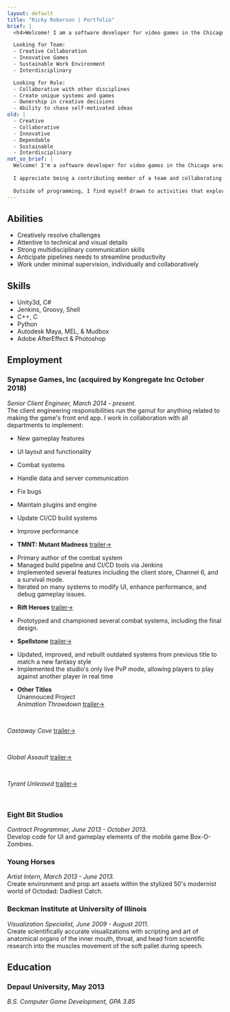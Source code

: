```yaml
---
layout: default
title: "Ricky Roberson | Portfolio"
brief: |
  <h4>Welcome! I am a software developer for video games in the Chicago area.</h4>

  Looking for Team:
  - Creative Collaboration
  - Innovative Games
  - Sustainable Work Environment
  - Interdisciplinary

  Looking for Role:
  - Collaborative with other disciplines
  - Create unique systems and games
  - Ownership in creative decisions
  - Ability to chase self-motivated ideas
old: |
  - Creative
  - Collaborative
  - Innovative
  - Dependable
  - Sustainable
  - Interdisciplinary
not_so_brief: |
  Welcome! I'm a software developer for video games in the Chicago area.
  
  I appreciate being a contributing member of a team and collaborating with other disciplines. With a strong multidisciplinary abilities, I creatively solve art and engineering challenges. My skills allow me to float between engineering and tech-art roles. I enjoy gameplay, tools, systems development, UI, build systems & CI, and shaders.
  
  Outside of programming, I find myself drawn to activities that explore fantastical worlds. Opening a fantasy or sci-fi novel will consume all my free time until I get to that final page. Strategizing through a board game is a favorite way to hang out with friends. Spending my ttrpg downtime crafting hand drawn maps, painting mini-figs, or updating a Notion database of session notes.
---
```


## Abilities

* Creatively resolve challenges
* Attentive to technical and visual details
* Strong multidisciplinary communication skills
* Anticipate pipelines needs to streamline productivity
* Work under minimal supervision, individually and collaboratively


## Skills

* Unity3d, C#
* Jenkins, Groovy, Shell
* C++, C
* Python
* Autodesk Maya, MEL, & Mudbox
* Adobe AfterEffect & Photoshop 

## Employment

### Synapse Games, Inc (acquired by Kongregate Inc October 2018)

*Senior Client Engineer, March 2014 - present.*<br>
The client engineering responsibilities run the gamut for anything related to making the game's front end app. I work in collaboration with all departments to implement: 
  * New gameplay features
  * UI layout and functionality
  * Combat systems
  * Handle data and server communication
  * Fix bugs
  * Maintain plugins and engine
  * Update CI/CD build systems
  * Improve performance

* **TMNT: Mutant Madness** [trailer&rarr;](https://www.youtube.com/watch?v=abf4_cTto00)<br>
<!--**Hero collector RPG.**-->
  * Primary author of the combat system
  * Managed build pipeline and CI/CD tools via Jenkins
  * Implemented several features including the client store, Channel 6, and a survival mode.
  * Iterated on many systems to modify UI, enhance performance, and debug gameplay issues. 
<!--TMNT: Mutant Madness builds on the learnings from Rift Heroes. The combat system was my primary focus in this game and mostly authored myself. Additionally, I manage the our build system and CI/CD tools, implement new features, and build out UI.-->

* **Rift Heroes** [trailer&rarr;](https://www.youtube.com/watch?v=vLtrtsnP77A)<br>
<!--**Fantasy hero collection with base building.**-->
  * Prototyped and championed several combat systems, including the final design.
<!--Rift Heroes was the second Synapse project where I was a core engineer. It was a more experimental for the company, so in addition to feature and UI work, I built a variety of combat prototypes.-->

* **Spellstone** [trailer&rarr;](https://www.youtube.com/watch?v=-RbpLFSfie4)<br>
<!--**Fantasy collectable card game.**-->
  * Updated, improved, and rebuilt outdated systems from previous title to match a new fantasy style
  * Implemented the studio's only live PvP mode, allowing players to play against another player in real time
<!--Spellstone built off of the technology from Synapse's previous CCG, Tyrant Unleased. I was the main engineering responsible for updating, improving, or rebuilding old systems to work within the new design as well as introducing new features to the game.-->

* **Other Titles**<br>
Unannouced Project<br>
*Animation Throwdown* [trailer&rarr;](https://www.youtube.com/watch?v=q1y38Yw_Rbo)
<!--**Idle clicker with hero collection.**--><br>
*Castaway Cove* [trailer&rarr;](https://www.youtube.com/watch?v=vSJknYiFBAo)
<!--**Idle clicker with hero collection.**--><br>
*Global Assault* [trailer&rarr;](https://www.youtube.com/watch?v=dypCdF9AoBM)
<!--**Near future military, squad-based RPG.**--><br>
*Tyrant Unleased* [trailer&rarr;](https://www.youtube.com/watch?v=MZZ7889zT_k)
<!--**Gritty sci-fi collectable card game.**--><br>

<!--
### The Amiable

*Co-founder and Engineer, June '13 - June '16.*<br>

* **Tetrapulse** [trailer&rarr;](https://www.youtube.com/watch?v=AJKtJG7bDME)
<!--Co-op shmup--/>
  * Developed the camera system
  * Designed gameplay systems
  * Created shaders
  * Assisted with rigging
  * Implemented controller support (mobile & Xbox controllers)
<!--I've developed the camera system, modified gameplay features, implemented many of the non-standard shaders, assisted with character rigging, and worked on mobile and Xbox controller support.--/>
-->

### Eight Bit Studios
*Contract Programmer, June 2013 - October 2013.*<br>
Develop code for UI and gameplay elements of the mobile game Box-O-Zombies.

### Young Horses
*Artist Intern, March 2013 - June 2013.*<br>
Create environment and prop art assets within the stylized 50's modernist world of Octodad: Dadliest Catch.

### Beckman Institute at University of Illinois
*Visualization Specialist, June 2009 - August 2011.*<br>
Create scientifically accurate visualizations with scripting and art of anatomical organs of the inner mouth, throat, and head from scientific research into the muscles movement of the soft pallet during speech.

## Education

### Depaul University, May 2013

*B.S. Computer Game Development, GPA 3.85*

